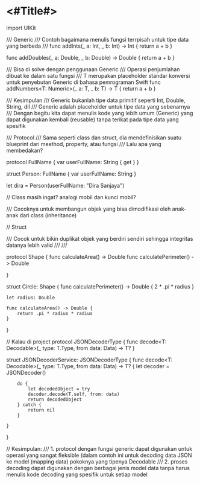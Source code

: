 #  <#Title#>

import UIKit

/// Generic
/// Contoh bagaimana menulis fungsi terrpisah untuk tipe data yang berbeda
///
func addInts(_ a: Int, _ b: Int) -> Int {
    return a + b
}

func addDoubles(_ a: Double, _ b: Double) -> Double {
    return a + b
}

/// Bisa di solve dengan penggunaan Generic
/// Operasi penjumlahan dibuat ke dalam satu fungsi
/// T merupakan placeholder standar konversi untuk penyebutan Generic di bahasa pemrograman Swift
func addNumbers<T: Numeric>(_ a: T, _ b: T) -> T {
    return a + b
}

/// Kesimpulan
/// Generic bukanlah tipe data primitif seperti Int, Double, String, dll
/// Generic adalah placeholder untuk tipe data yang sebenarnya
/// Dengan begitu kita dapat menulis kode yang lebih umum (Generic) yang dapat digunakan kembali (reusable) tanpa terikat pada tipe data yang spesifik

/// Protocol
/// Sama seperti class dan struct, dia mendefinisikan suatu blueprint dari meethod, property, atau fungsi
/// Lalu apa yang membedakan?

protocol FullName {
    var userFullName: String {
        get
    }
}

struct Person: FullName {
    var userFullName: String
}

let dira = Person(userFullName: "Dira Sanjaya")

// Class masih ingat? analogi mobil dan kunci mobil?

/// Cocoknya untuk membangun objek yang bisa dimodifikasi oleh anak-anak dari class (inheritance)

// Struct

/// Cocok untuk bikin duplikat objek yang berdiri sendiri sehingga integritas datanya lebih valid
///
///

protocol Shape {
    func calculateArea() -> Double
    func calculatePerimeter() -> Double
    
}

struct Circle: Shape {
    func calculatePerimeter() -> Double {
        2 * .pi * radius
    }
    
    let radius: Double
    
    func calculateArea() -> Double {
        return .pi * radius * radius
    }
    
    
}


// Kalau di project
protocol JSONDecoderType {
    func decode<T: Decodable>(_ type: T.Type, from data: Data) -> T?
}

struct JSONDecoderService: JSONDecoderType {
    func decode<T: Decodable>(_ type: T.Type, from data: Data) -> T? {
        let decoder = JSONDecoder()
        
        do {
            let decodedObject = try
            decoder.decode(T.self, from: data)
            return decodedObject
        } catch {
            return nil
        }
        
    }
}

// Kesimpulan:
/// 1. protocol dengan fungsi generic dapat digunakan untuk operasi yang sangat fleksible (dalam contoh ini untuk decoding data JSON ke model (mapping data) pokoknya yang tipenya Decodable
/// 2. proses decoding dapat digunakan dengan berbagai jenis model data tanpa harus menulis kode decoding yang spesifik untuk setiap model
